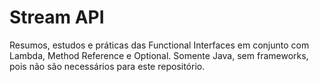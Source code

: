 # Stream API
Resumos, estudos e práticas das Functional Interfaces em conjunto com Lambda, Method Reference e Optional.
Somente Java, sem frameworks, pois não são necessários para este repositório.
